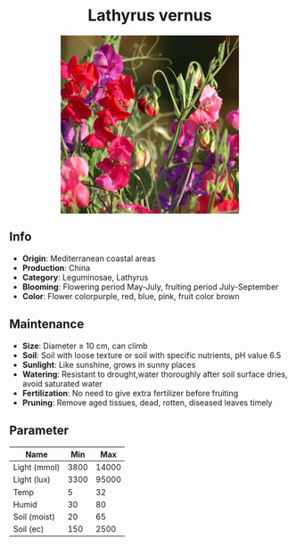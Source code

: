<h1 align='center'>Lathyrus vernus</h1>
<p align="center">
    <img 
        align='center'
        width='320'
        src="../images/lathyrus vernus.png" 
        alt='Lathyrus vernus' />
</p>

## Info

 - **Origin**: Mediterranean coastal areas
 - **Production**: China
 - **Category**: Leguminosae, Lathyrus
 - **Blooming**: Flowering period May-July, fruiting period July-September
 - **Color**: Flower colorpurple, red, blue, pink, fruit color brown

## Maintenance

 - **Size**: Diameter ≥ 10 cm, can climb
 - **Soil**: Soil with loose texture or soil with specific nutrients, pH value 6.5
 - **Sunlight**: Like sunshine, grows in sunny places
 - **Watering**: Resistant to drought,water thoroughly after soil surface dries, avoid saturated water
 - **Fertilization**: No need to give extra fertilizer before fruiting
 - **Pruning**: Remove aged tissues, dead, rotten, diseased leaves timely

## Parameter

| Name         | Min  | Max   |
|--------------|------|-------|
| Light (mmol) | 3800 | 14000  |
| Light (lux)  | 3300 | 95000 |
| Temp         | 5    | 32    |
| Humid        | 30   | 80    |
| Soil (moist) | 20   | 65    |
| Soil (ec)    | 150  | 2500  |